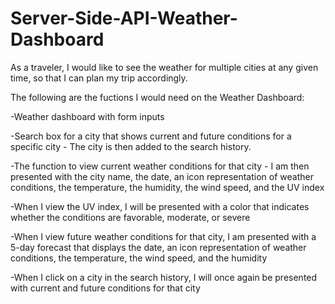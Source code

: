 # Server-Side-API-Weather-Dashboard

As a traveler, I would like to see the weather for multiple cities at any given time, so that I can plan my trip accordingly.

The following are the fuctions I would need on the Weather Dashboard:

-Weather dashboard with form inputs

-Search box for a city that shows current and future conditions for a specific city - The city is then added to the search history.

-The function to view current weather conditions for that city - I am then presented with the city name, the date, an icon representation of weather conditions, the temperature, the humidity, the wind speed, and the UV index

-When I view the UV index, I will be presented with a color that indicates whether the conditions are favorable, moderate, or severe

-When I view future weather conditions for that city, I am presented with a 5-day forecast that displays the date, an icon representation of weather conditions, the temperature, the wind speed, and the humidity

-When I click on a city in the search history, I will once again be presented with current and future conditions for that city
